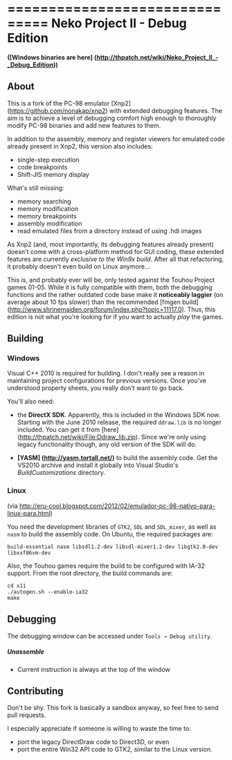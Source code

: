 ===============================
Neko Project II - Debug Edition
===============================

__([Windows binaries are here] (http://thpatch.net/wiki/Neko_Project_II_-_Debug_Edition))__




About
-----

This is a fork of the PC-98 emulator [Xnp2] (https://github.com/nonakap/xnp2) with extended debugging features. The aim is to achieve a level of debugging comfort high enough to thoroughly modify PC-98 binaries and add new features to them.

In addition to the assembly, memory and register viewers for emulated code already present in Xnp2, this version also includes:

* single-step execution
* code breakpoints
* Shift-JIS memory display

What's still missing:

* memory searching
* memory modification
* memory breakpoints
* assembly modification
* read emulated files from a directory instead of using .hdi images

As Xnp2 (and, most importantly, its debugging features already present) doesn't come with a cross-platform method for GUI coding, these extended features are currently _exclusive to the Win9x build_. After all that refactoring, it probably doesn't even build on Linux anymore...

This is, and probably ever will be, only tested against the Touhou Project games 01-05. While it is fully compatible with them, both the debugging functions and the rather outdated code base make it __noticeably laggier__ (on average about 10 fps slower) than the recommended [fmgen build] (http://www.shrinemaiden.org/forum/index.php?topic=11117.0). Thus, this edition is not what you're looking for if you want to actually _play_ the games.



Building
--------

### Windows
Visual C++ 2010 is required for building. I don't really see a reason in maintaining project configurations for previous versions. Once you've understood property sheets, you really don't want to go back.

You'll also need:

* the **DirectX SDK**. Apparently, this is included in the Windows SDK now.
Starting with the June 2010 release, the required `ddraw.lib` is no longer included. You can get it from [here] (http://thpatch.net/wiki/File:Ddraw_lib.zip). Since we're only using legacy functionality though, any old version of the SDK will do.
 
* **[YASM] (http://yasm.tortall.net/)** to build the assembly code.
Get the VS2010 archive and install it globally into Visual Studio's *BuildCustomizations* directory.
 

 
### Linux
(via http://eru-cool.blogspot.com/2012/02/emulador-pc-98-nativo-para-linux-para.html)

You need the development libraries of `GTK2`, `SDL` and `SDL_mixer`, as well as `nasm` to build the assembly code. On Ubuntu, the required packages are:

    build-essential nasm libsdl1.2-dev libsdl-mixer1.2-dev libgtk2.0-dev libxxf86vm-dev
	
Also, the Touhou games require the build to be configured with IA-32 support. From the root directory, the build commands are:

    cd x11
    ./autogen.sh --enable-ia32
    make


	
Debugging
---------
The debugging window can be accessed under `Tools → Debug utility`.

##### Unassemble
* Current instruction is always at the top of the window


Contributing
------------
Don't be shy. This fork is basically a sandbox anyway, so feel free to send pull requests.

I especially appreciate if someone is willing to waste the time to:
 * port the legacy DirectDraw code to Direct3D, or even
 * port the entire Win32 API code to GTK2, similar to the Linux version.
